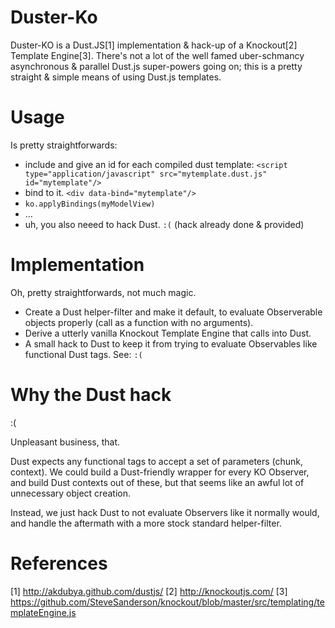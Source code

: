 # Duster-Ko #

Duster-KO is a Dust.JS[1] implementation & hack-up of a Knockout[2] Template Engine[3]. There's not a lot of the well famed uber-schmancy asynchronous & parallel Dust.js super-powers going on; this is a pretty straight & simple means of using Dust.js templates.

# Usage #

Is pretty straightforwards: 

* include and give an id for each compiled dust template: `<script type="application/javascript" src="mytemplate.dust.js" id="mytemplate"/>`
* bind to it. `<div data-bind="mytemplate"/>`
* `ko.applyBindings(myModelView)`
* ...
* uh, you also neeed to hack Dust. `:(` (hack already done & provided)

# Implementation #

Oh, pretty straightforwards, not much magic.

* Create a Dust helper-filter and make it default, to evaluate Observerable objects properly (call as a function with no arguments).
* Derive a utterly vanilla Knockout Template Engine that calls into Dust.
* A small hack to Dust to keep it from trying to evaluate Observables like functional Dust tags. See: `:(`

# Why the Dust hack #

:(

Unpleasant business, that.

Dust expects any functional tags to accept a set of parameters (chunk, context). We could build a Dust-friendly wrapper for every KO Observer, and build Dust contexts out of these, but that seems like an awful lot of unnecessary object creation.

Instead, we just hack Dust to not evaluate Observers like it normally would, and handle the aftermath with a more stock standard helper-filter.

# References #

[1] http://akdubya.github.com/dustjs/
[2] http://knockoutjs.com/
[3] https://github.com/SteveSanderson/knockout/blob/master/src/templating/templateEngine.js

